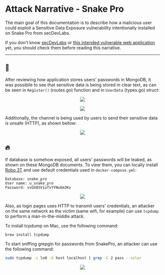 # Attack Narrative - Snake Pro

The main goal of this documentation is to describe how a malicious user could exploit a Sensitive Data Exposure vulnerability intentionally installed on Snake Pro from secDevLabs.

If you don't know [secDevLabs](https://github.com/globocom/secDevLabs) or [this intended vulnerable web application](https://github.com/globocom/secDevLabs/tree/master/owasp-top10-2017-apps/a3/snake-pro) yet, you should check them before reading this narrative.

----

## 👀

After reviewing how application stores users' passwords in MongoDB, it was possibile to see that sensitive data is being stored in clear text, as can be seen in `Register()` (routes.go) function and in `UserData` (types.go) struct:

<p align="center">
    <img src="attack1.png"/>
</p>

<p align="center">
    <img src="attack2.png"/>
</p>

Additionally, the channel is being used by users to send their sensitive data is unsafe (HTTP), as shown bellow:

<p align="center">
    <img src="attack3.png"/>
</p>

## 🔥

If database is somehow exposed, all users' passwords  will be leaked, as shown on these MongoDB documents. To view them, you can locally install [Robo 3T](https://robomongo.org/download) and use default credentials used in `docker-compose.yml`:

```
Database: snake_pro
User name: u_snake_pro
Password: svGX8SViufvYYNu6m3Kv
```

<p align="center">
    <img src="attack4.png"/>
</p>

Also, as login pages uses HTTP to transmit users' credentials, an attacker on the same network as the victim (same wifi, for example) can use `tcpdump` to perform a man-in-the-middle attack.

To install tcpdump on Mac, use the following command:

```sh
brew install tcpdump
```

To start sniffing grepgin for passwords from SnakePro, an attacker can use the following command:

```sh
sudo tcpdump -i lo0 -X host localhost | grep -C 2 pass --color
```

<p align="center">
    <img src="attack5.png"/>
</p>
